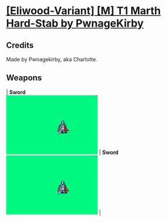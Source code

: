 # [\[Eliwood-Variant\] \[M\] T1 Marth Hard-Stab by PwnageKirby](./)
## Credits

Made by Pwnagekirby, aka Charlotte.

## Weapons

| <b>Sword</b><br/><img alt="Sword animation" src="./1.%20Sword/Sword.gif"/> | <b>Sword</b><br/><img alt="Sword animation" src="./1.%20Sword%20(Alt)/Sword.gif"/> |
